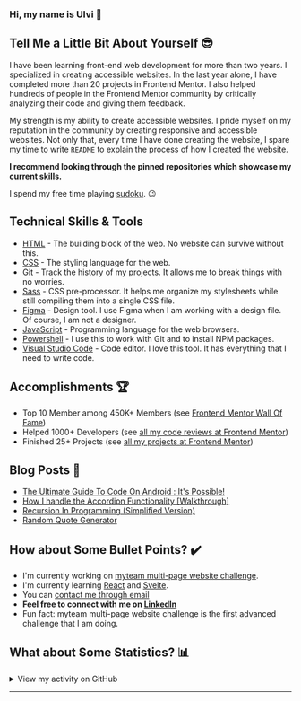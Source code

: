 ### Hi, my name is Ulvi :wave:


## Tell Me a Little Bit About Yourself :sunglasses:

I have been learning front-end web development for more than two years. I specialized in creating accessible websites. In the last year alone, I have completed more than 20 projects in Frontend Mentor. I also helped hundreds of people in the Frontend Mentor community by critically analyzing their code and giving them feedback.

My strength is my ability to create accessible websites. I pride myself on my reputation in the community by creating responsive and accessible websites. Not only that, every time I have done creating the website, I spare my time to write `README` to explain the process of how I created the website.

**I recommend looking through the pinned repositories which showcase my current skills.**

I spend my free time playing [sudoku](https://en.wikipedia.org/wiki/Sudoku). :wink:

## Technical Skills & Tools

- [HTML](https://developer.mozilla.org/en-US/docs/Web/html) - The building block of the web. No website can survive without this.
- [CSS](https://developer.mozilla.org/en-US/docs/Web/css) - The styling language for the web.
- [Git](https://git-scm.com/) - Track the history of my projects. It allows me to break things with no worries.
- [Sass](https://sass-lang.com/) - CSS pre-processor. It helps me organize my stylesheets while still compiling them into a single CSS file.
- [Figma](https://www.figma.com/) - Design tool. I use Figma when I am working with a design file. Of course, I am not a designer.
- [JavaScript](https://developer.mozilla.org/en-US/docs/Web/javascript) - Programming language for the web browsers.
- [Powershell](https://learn.microsoft.com/en-us/powershell/) - I use this to work with Git and to install NPM packages.
- [Visual Studio Code](https://code.visualstudio.com/) - Code editor. I love this tool. It has everything that I need to write code.

## Accomplishments :trophy:

- Top 10 Member among 450K+ Members (see [Frontend Mentor Wall Of Fame](https://www.frontendmentor.io/wall-of-fame?tab=all))
- Helped 1000+ Developers (see [all my code reviews at Frontend Mentor](https://www.frontendmentor.io/profile/vanzasetia/comments))
- Finished 25+ Projects (see [all my projects at Frontend Mentor](https://www.frontendmentor.io/profile/vanzasetia/solutions))

## Blog Posts :memo:

<!-- BLOG-POST-LIST:START -->

- [The Ultimate Guide To Code On Android : It&#39;s Possible!](https://community.codenewbie.org/vanzasetia/the-ultimate-guide-to-code-on-android-its-possible-5flo)
- [How I handle the Accordion Functionality [Walkthrough]](https://community.codenewbie.org/vanzasetia/how-i-handle-the-accordion-functionality-walkthrough-29n0)
- [Recursion In Programming &lpar;Simplified Version&rpar;](https://community.codenewbie.org/vanzasetia/recursion-in-programming-simplified-version-2792)
- [Random Quote Generator](https://community.codenewbie.org/vanzasetia/random-quote-generator-a8o)
<!-- BLOG-POST-LIST:END -->

## How about Some Bullet Points? :heavy_check_mark:

- I'm currently working on [myteam multi-page website challenge](https://www.frontendmentor.io/challenges/myteam-multipage-website-mxlEauvW/).
- I'm currently learning [React](https://reactjs.org/) and [Svelte](https://svelte.dev/).
- You can [contact me through email](mailto:venusbumi2@gmail.com)
- **Feel free to connect with me on [LinkedIn](https://www.linkedin.com/in/vanzasetia/)**
- Fun fact: myteam multi-page website challenge is the first advanced challenge that I am doing.

## What about Some Statistics? :bar_chart:

<details>
<summary>View my activity on GitHub</summary>

![Github stats](https://github-readme-stats.vercel.app/api?username=vanzasetia&show_icons=true&locale=en)

![github streak](https://github-readme-streak-stats.herokuapp.com/?user=vanzasetia&)

</details>

------

